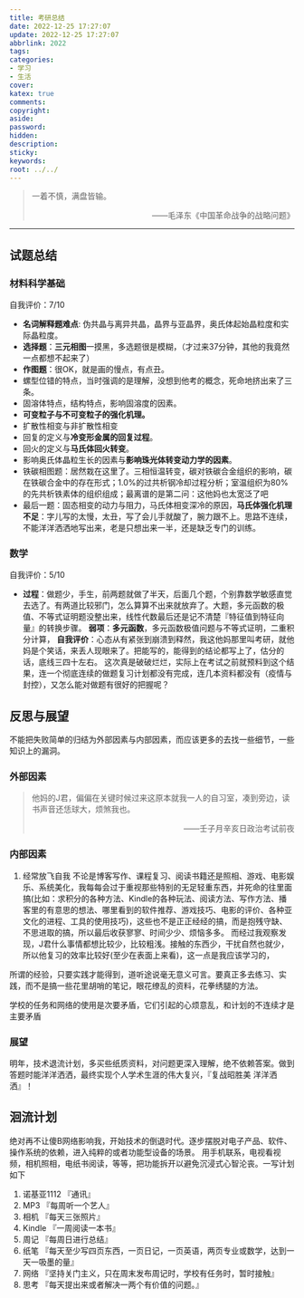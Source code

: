 ```yaml
---
title: 考研总结
date: 2022-12-25 17:27:07
update: 2022-12-25 17:27:07
abbrlink: 2022
tags:
categories:
- 学习
- 生活
cover:
katex: true
comments:
copyright:
aside: 
password:
hidden:
description: 
sticky: 
keywords:
root: ../../
---
```


> 一着不慎，满盘皆输。
> <p align="right">——毛泽东《中国革命战争的战略问题》</p>
-----
## 试题总结
### 材料科学基础
自我评价：7/10
* **名词解释题难点**: 伪共晶与离异共晶，晶界与亚晶界，奥氏体起始晶粒度和实际晶粒度。
* **选择题**：**三元相图**一摸黑，多选题很是模糊，（才过来37分钟，其他的我竟然一点都想不起来了）
* **作图题**：很OK，就是画的慢点，有点丑。
* 螺型位错的特点，当时强调的是理解，没想到他考的概念，死命地挤出来了三条。
* 固溶体特点，结构特点，影响固溶度的因素。
* **可变粒子与不可变粒子的强化机理。**
* 扩散性相变与非扩散性相变
* 回复的定义与**冷变形金属的回复过程**。
* 回火的定义与**马氏体回火转变**。
* 影响奥氏体晶粒生长的因素与**影响珠光体转变动力学的因素**。
* 铁碳相图题：居然栽在这里了。三相恒温转变，碳对铁碳合金组织的影响，碳在铁碳合金中的存在形式；1.0%的过共析钢冷却过程分析；室温组织为80%的先共析铁素体的组织组成；最离谱的是第二问：这他妈也太宽泛了吧
* 最后一题：固态相变的动力与阻力，马氏体相变深冷的原因，**马氏体强化机理**
**不足**：字儿写的太慢，太丑，写了会儿手就酸了，腕力跟不上。思路不连续，不能洋洋洒洒地写出来，老是只想出来一半，还是缺乏专门的训练。
### 数学
自我评价：5/10
* **过程**：做题少，手生，前两题就做了半天，后面几个题，个别靠数学敏感直觉去选了。有两道比较邪门，怎么算算不出来就放弃了。大题，多元函数的极值、不等式证明题没整出来，线性代数最后还是记不清楚『特征值到特征向量』的转换步骤。
**弱项**：**多元函数**，多元函数极值问题与不等式证明，二重积分计算，
**自我评价**：心态从有紧张到崩溃到释然，我这他妈那里叫考研，就他妈是个笑话，来丢人现眼来了。把能写的，能得到的结论都写上了，估分的话，底线三四十左右。
这次真是破破烂烂，实际上在考试之前就预料到这个结果，连一个彻底连续的做题复习计划都没有完成，连几本资料都没有（疫情与封控），又怎么能对做题有很好的把握呢？





## 反思与展望
不能把失败简单的归结为外部因素与内部因素，而应该更多的去找一些细节，一些知识上的漏洞。
### 外部因素
> 他妈的J君，偏偏在关键时候过来这原本就我一人的自习室，凑到旁边，读书声音还恁球大，烦煞我也。
> <p align="right">——壬子月辛亥日政治考试前夜</p>


### 内部因素
1. 经常放飞自我
	不论是博客写作、课程复习、阅读书籍还是照相、游戏、电影娱乐、系统美化，我每每会过于重视那些特别的无足轻重东西，并死命的往里面搞(比如：求积分的各种方法、Kindle的各种玩法、阅读方法、写作方法、播客里的有意思的想法、哪里看到的软件推荐、游戏技巧、电影的评价、各种亚文化的进程、工具的使用技巧)，这些也不是正正经经的搞，而是抱残守缺、不思进取的搞，所以最后收获寥寥、时间少少、烦恼多多。
	而经过我观察发现，J君什么事情都想比较少，比较粗浅。接触的东西少，干扰自然也就少，所以他复习的效率比较好(至少在表面上来看)，这一点是我应该学习的，

所谓的经验，只要实践才能得到，道听途说毫无意义可言。要真正多去练习、实践，而不是搞一些花里胡哨的笔记，眼花缭乱的资料，花拳绣腿的方法。

学校的任务和网络的使用是次要矛盾，它们引起的心烦意乱，和计划的不连续才是主要矛盾
### 展望
明年，技术退流计划，多买些纸质资料，对问题更深入理解，绝不依赖答案。做到答题时能洋洋洒洒，最终实现个人学术生涯的伟大复兴，『复战昭胜美 洋洋洒洒』！


## 洄流计划
绝对再不让傻B网络影响我，开始技术的倒退时代。逐步摆脱对电子产品、软件、操作系统的依赖，进入纯粹的或者功能型设备的场景。
用手机联系，电视看视频，相机照相，电纸书阅读，等等，把功能拆开以避免沉浸式心智沦丧。一写计划如下
1. 诺基亚1112 『通讯』
2. MP3 『每周听一个艺人』
3. 相机 『每天三张照片』
4. Kindle 『一周阅读一本书』
5. 周记 『每周日进行总结』
6. 纸笔 『每天至少写四页东西，一页日记，一页英语，两页专业或数学，达到一天一吸墨的量』
7. 网络 『坚持关门主义，只在周末发布周记时，学校有任务时，暂时接触』
8. 思考 『每天提出来或者解决一两个有价值的问题。』
